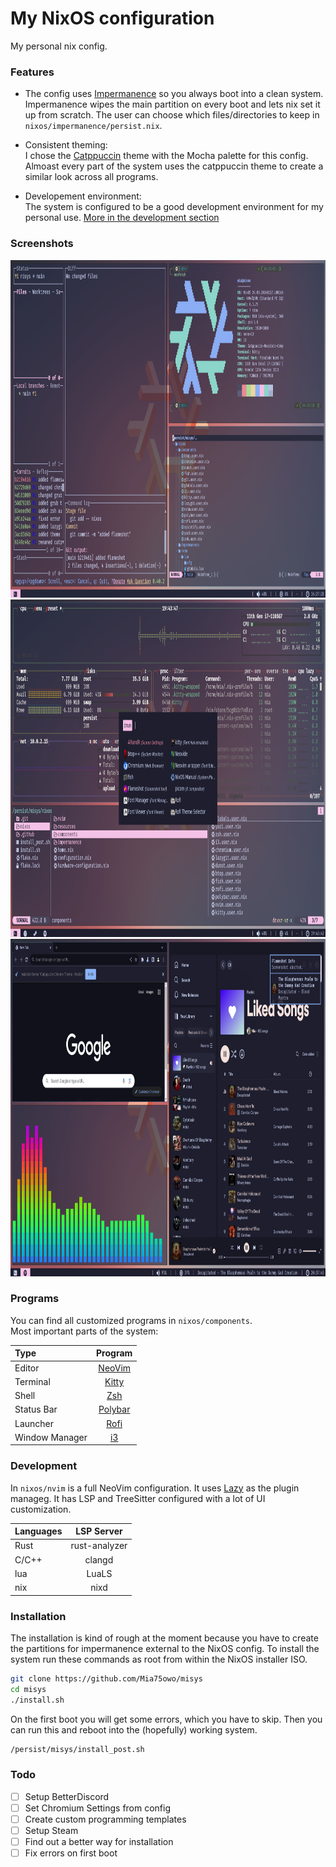# My NixOS configuration

My personal nix config.

### Features

- The config uses [Impermanence](https://github.com/nix-community/impermanence) so you always boot into a clean system.
Impermanence wipes the main partition on every boot and lets nix set it up from scratch.
The user can choose which files/directories to keep in `nixos/impermanence/persist.nix`.

- Consistent theming:  
I chose the [Catppuccin](https://github.com/catppuccin/catppuccin) theme with the Mocha palette for this config.
Almoast every part of the system uses the catppuccin theme to create a similar look across all programs.

- Developement environment:  
The system is configured to be a good development environment for my personal use.
[More in the development section](#Development)


### Screenshots

<img src=".github/assets/system1.png" width="960px" height="540px">
<img src=".github/assets/system2.png" width="960px" height="540px">
<img src=".github/assets/system3.png" width="960px" height="540px">

### Programs

You can find all customized programs in `nixos/components`.  
Most important parts of the system:

| Type           | Program     |
| :------------- | :---------: |
| Editor         | [NeoVim](https://neovim.io/) |
| Terminal       | [Kitty](https://https://sw.kovidgoyal.net/kitty/) |
| Shell          | [Zsh](https://www.zsh.org/) |
| Status Bar     | [Polybar](https://github.com/polybar/polybar) |
| Launcher       | [Rofi](https://github.com/davatorium/rofi) |
| Window Manager | [i3](https://i3wm.org/) |

### Development

In `nixos/nvim` is a full NeoVim configuration. It uses [Lazy](https://github.com/folke/lazy.nvim) as the
plugin manageg. It has LSP and TreeSitter configured with a lot of UI customization.

| Languages | LSP Server      |
| :-------- | :-------------: |
| Rust      | rust-analyzer   |
| C/C++     | clangd          |
| lua       | LuaLS           |
| nix       | nixd            |

### Installation

The installation is kind of rough at the moment because you have to create the
partitions for impermanence external to the NixOS config. To install the system
run these commands as root from within the NixOS installer ISO.

```sh
git clone https://github.com/Mia75owo/misys
cd misys
./install.sh
```

On the first boot you will get some errors, which you have to skip.
Then you can run this and reboot into the (hopefully) working system.

```sh
/persist/misys/install_post.sh
```

### Todo

- [ ] Setup BetterDiscord
- [ ] Set Chromium Settings from config
- [ ] Create custom programming templates
- [ ] Setup Steam
- [ ] Find out a better way for installation
- [ ] Fix errors on first boot
